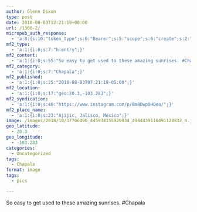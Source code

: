 ```yaml
---
author: Glenn Dixon
type: post
date: 2018-08-03T12:21:19+00:00
url: /1366-2/
micropub_auth_response:
  - 'a:8:{s:10:"token_type";s:6:"Bearer";s:5:"scope";s:6:"create";s:2:"me";s:28:"https://glenn.thedixons.net/";s:9:"issued_by";s:55:"https://glenn.thedixons.net/wp-json/indieauth/1.0/token";s:9:"client_id";s:24:"https://ownyourgram.com/";s:9:"issued_at";i:1540737877;s:4:"user";i:1;s:13:"last_accessed";i:1540750270;}'
mf2_type:
  - 'a:1:{i:0;s:7:"h-entry";}'
mf2_content:
  - 'a:1:{i:0;s:55:"So easy to get used to these amazing sunrises. #Chapala";}'
mf2_category:
  - 'a:1:{i:0;s:7:"Chapala";}'
mf2_published:
  - 'a:1:{i:0;s:25:"2018-08-03T07:21:19-05:00";}'
mf2_location:
  - 'a:1:{i:0;s:17:"geo:20.3,-103.283";}'
mf2_syndication:
  - 'a:1:{i:0;s:40:"https://www.instagram.com/p/BmBDwpOHQea/";}'
mf2_place_name:
  - 'a:1:{i:0;s:23:"Ajijic, Jalisco, Mexico";}'
image: /images/2018/10/37706496_445934155920934_4944439116491128832_n.jpg
geo_latitude:
  - 20.3
geo_longitude:
  - -103.283
categories:
  - Uncategorized
tags:
  - Chapala
format: image
tags:
  - pics

---
```

So easy to get used to these amazing sunrises. #Chapala